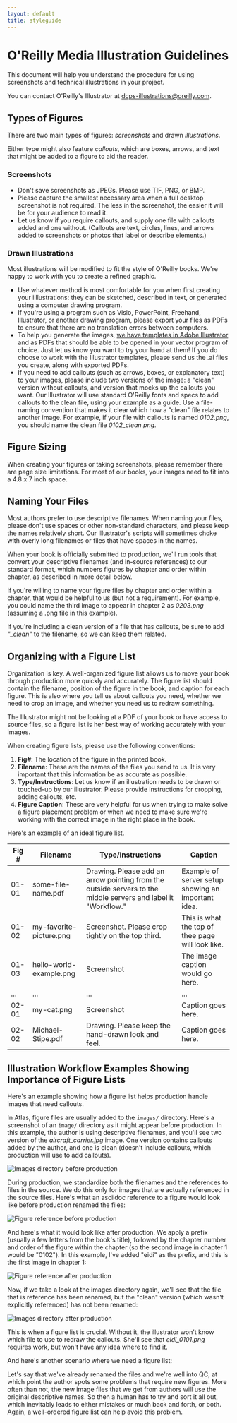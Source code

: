 ```yaml
---
layout: default
title: styleguide
---
```

# O'Reilly Media Illustration Guidelines

This document will help you understand the procedure for using screenshots and technical illustrations in your project.

You can contact O'Reilly's Illustrator at <a href="mailto:dcps-illustrations@oreilly.com">dcps-illustrations@oreilly.com</a>.

## Types of Figures

There are two main types of figures: *screenshots* and drawn *illustrations*. 

Either type might also feature *callouts*, which are boxes, arrows, and text that might be added to a figure to aid the reader.

### Screenshots

*	Don't save screenshots as JPEGs. Please use TIF, PNG, or BMP.
*	Please capture the smallest necessary area when a full desktop screenshot is not required. The less in the screenshot, the easier it will be for your audience to read it.
*	Let us know if you require callouts, and supply one file with callouts added and one without. (Callouts are text, circles, lines, and arrows added to screenshots or photos that label or describe elements.)

### Drawn Illustrations

Most illustrations will be modified to fit the style of O'Reilly books. We're happy to work with you to create a refined graphic.

* Use whatever method is most comfortable for you when first creating your illlustrations: they can be sketched, described in text, or generated using a computer drawing program. 
* If you're using a program such as Visio, PowerPoint, Freehand, Illustrator, or another drawing program, please export your files as PDFs to ensure that there are no translation errors between computers.
* To help you generate the images, [we have templates in Adobe Illustrator](http://oreillymedia.github.io/production-resources/illustrations/image-stuff.zip) and as PDFs that should be able to be opened in your vector program of choice. Just let us know you want to try your hand at them! If you do choose to work with the Illustrator templates, please send us the .ai files you create, along with exported PDFs. 
* If you need to add callouts (such as arrows, boxes, or explanatory text) to your images, please include two versions of the image: a "clean" version without callouts, and version that mocks up the callouts you want. Our Illustrator will use standard O'Reilly fonts and specs to add callouts to the clean file, using your example as a guide. Use a file-naming convention that makes it clear which how a "clean" file relates to another image. For example, if your file with callouts is named *0102.png*, you should name the clean file *0102_clean.png*.

## Figure Sizing

When creating your figures or taking screenshots, please remember there are page size limitations. For most of our books, your images need to fit into a 4.8 x 7 inch space.

## Naming Your Files

Most authors prefer to use descriptive filenames. When naming your files, please don't use spaces or other non-standard characters, and please keep the names relatively short. Our Illustrator's scripts will sometimes choke with overly long filenames or files that have spaces in the names.

When your book is officially submitted to production, we'll run tools that convert your descriptive filenames (and in-source references) to our standard format, which numbers figures by chapter and order within chapter, as described in more detail below.

If you're willing to name your figure files by chapter and order within a chapter, that would be helpful to us (but not a requirement). For example, you could name the third image to appear in chapter 2 as *0203.png* (assuming a .png file in this example). 

If you're including a clean version of a file that has callouts, be sure to add *"_clean"* to the filename, so we can keep them related.

## Organizing with a Figure List

Organization is key. A well-organized figure list allows us to move your book through production more quickly and accurately. The figure list should contain the filename, position of the figure in the book, and caption for each figure. This is also where you tell us about callouts you need, whether we need to crop an image, and whether you need us to redraw something.

The Illustrator might not be looking at a PDF of your book or have access to source files, so a figure list is her best way of working accurately with your images.

When creating figure lists, please use the following conventions:

1. **Fig#**: The location of the figure in the printed book.
2. **Filename**: These are the names of the files you send to us. It is very important that this information be as accurate as possible.
3. **Type/Instructions**: Let us know if an illustration needs to be drawn or touched-up by our illustrator. Please provide instructions for cropping, adding callouts, etc.
4. **Figure Caption**: These are very helpful for us when trying to make solve a figure placement problem or when we need to make sure we're working with the correct image in the right place in the book.
 
Here's an example of an ideal figure list.

Fig #   |   Filename   | Type/Instructions   |  Caption
 --- | --- | --- | ---
 01-01 | some-file-name.pdf | Drawing. Please add an arrow pointing from the outside servers to the middle servers and label it "Workflow."   | Example of server setup showing an important idea.
 01-02 | my-favorite-picture.png | Screenshot. Please crop tightly on the top third. | This is what the top of thee page will look like.
 01-03 | hello-world-example.png | Screenshot | The image caption would go here.
 ... | ... | ... | ...
 02-01 | my-cat.png | Screenshot | Caption goes here.
 02-02 | Michael-Stipe.pdf | Drawing. Please keep the hand-drawn look and feel. | Caption goes here.
 
## Illustration Workflow Examples Showing Importance of Figure Lists

Here's an example showing how a figure list helps production handle images that need callouts.

In Atlas, figure files are usually added to the `images/` directory. Here's a screenshot of an `image/` directory as it might appear before production. In this example, the author is using descriptive filenames, and you'll see two version of the *aircraft_carrier.jpg* image. One version contains callouts added by the author, and one is clean (doesn't include callouts, which production will use to add callouts).

![Images directory before production](http://oreillymedia.github.io/production-resources/illustrations/images-dir-preproduction.png)

During production, we standardize both the filenames and the references to files in the source. We do this only for images that are actually referenced in the source files. Here's what an asciidoc reference to a figure would look like before production renamed the files:

![Figure reference before production](http://oreillymedia.github.io/production-resources/illustrations/fileref-before-prod.png)

And here's what it would look like after production. We apply a prefix (usually a few letters from the book's title), followed by the chapter number and order of the figure within the chapter (so the second image in chapter 1 would be "0102"). In this example, I've added "eidi" as the prefix, and this is the first image in chapter 1:

![Figure reference after production](http://oreillymedia.github.io/production-resources/illustrations/fileref-after-prod.png)

Now, if we take a look at the images directory again, we'll see that the file that is reference has been renamed, but the "clean" version (which wasn't explicitly referenced) has not been renamed:

![Images directory after production](http://oreillymedia.github.io/production-resources/illustrations/image-dir-postprod.png)

This is when a figure list is crucial. Without it, the illustrator won't know which file to use to redraw the callouts. She'll see that *eidi_0101.png* requires work, but won't have any idea where to find it.

And here's another scenario where we need a figure list:

Let's say that we've already renamed the files and we're well into QC, at which point the author spots some problems that require new figures. More often than not, the new image files that we get from authors will use the original descriptive names. So then a human has to try and sort it all out, which inevitably leads to either mistakes or much back and forth, or both. Again, a well-ordered figure list can help avoid this problem.







